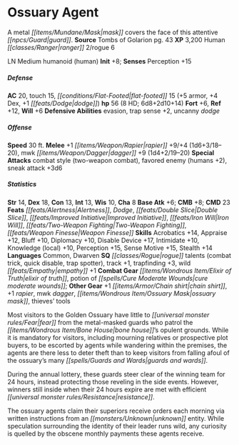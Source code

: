 ﻿---
cssclass: [monsters]
title1: Ossuary Agent
desc_short: A metal mask covers the face of this attentive guard.
title2: Ossuary Agent
CR: 7
sources:
- name: Tombs of Golarion
  page: 43
  link: http://paizo.com/products/btpy98yu?Pathfinder-Campaign-Setting-Tombs-of-Golarion
XP: 3200
race: Human
classes:
- ranger 2
- rogue 6
alignment: LN
size: Medium
type: humanoid
subtypes:
- human
initiative:
  bonus: 8
AC:
  AC: 20
  touch: 15
  flat_footed: 15
  components:
    armor: 5
    dex: 4
    dodge: 1
HP:
  HP: 56
  long: 6d8+2d10+14
  HD: 8
saves:
  fort: 6
  ref: 12
  will: 6
defensive_abilities:
- evasion
- trap sense +2
- uncanny dodge
speeds:
  base: 30
attacks:
  melee:
  - - text: +1 rapier +9/+4 (1d6+3/18-20)
      entries:
      - - damage: 1d6+3
          crit_range: 18-20
      attack: +1 rapier
      bonus:
      - 9
      - 4
    - text: mwk dagger +9 (1d4+2/19-20)
      entries:
      - - damage: 1d4+2
          crit_range: 19-20
      attack: mwk dagger
      bonus:
      - 9
  special:
  - combat style (two-weapon combat)
  - favored enemy (humans +2)
  - sneak attack +3d6
ability_scores:
  STR: 14
  DEX: 18
  CON: 13
  INT: 13
  WIS: 10
  CHA: 8
BAB: 6
CMB: 8
CMD: 23
feats:
- name: Alertness
- name: Dodge
- name: Double Slice
- name: Improved Initiative
- name: Iron Will
- name: Two-Weapon Fighting
- name: Weapon Finesse
skills:
  Acrobatics: 14
  Appraise: 12
  Bluff: 10
  Diplomacy: 10
  Disable Device: 17
  Intimidate: 10
  Knowledge (local): 10
  Perception: 15
  Sense Motive: 15
  Stealth: 14
languages:
- Common
- Dwarven
special_qualities:
- rogue talents (combat trick, quick disable, trap spotter)
- track +1
- trapfinding +3
- wild empathy +1
gear:
  combat:
  - elixir of truth
  - potion of cure moderate wounds
  other:
  - +1 chain shirt
  - +1 rapier
  - mwk dagger
  - ossuary mask
  - thieves' tools
desc_long: |-
  Most visitors to the Golden Ossuary have little to fear from the metal-masked guards who patrol the bone house's opulent grounds. While it is mandatory for visitors, including mourning relatives or prospective plot buyers, to be escorted by agents while wandering within the premises, the agents are there less to deter theft than to keep visitors from falling afoul of the ossuary's many guards and wards.

   During the annual lottery, these guards steer clear of the winning team for 24 hours, instead protecting those reveling in the side events. However, winners still inside when their 24 hours expire are met with efficient resistance.

   The ossuary agents claim their superiors receive orders each morning via written instructions from an unknown entity. While speculation surrounding the identity of their leader runs wild, any curiosity is quelled by the obscene monthly payments these agents receive.

---

# Ossuary Agent
A metal _[[items/Mundane/Mask|mask]]_ covers the face of this attentive _[[npcs/Guard|guard]]_.
**Source** Tombs of Golarion pg. 43
**XP** 3,200
Human _[[classes/Ranger|ranger]]_ 2/rogue 6

LN Medium humanoid (human)
**Init** +8; **Senses** Perception +15

##### Defense

**AC** 20, touch 15, _[[conditions/Flat-Footed|flat-footed]]_ 15 (+5 armor, +4 Dex, +1 _[[feats/Dodge|dodge]]_)
**hp** 56 (8 HD; 6d8+2d10+14)
**Fort** +6, **Ref** +12, **Will** +6
**Defensive Abilities** evasion, trap sense +2, uncanny _dodge_

##### Offense
**Speed** 30 ft.
**Melee** +1 _[[items/Weapon/Rapier|rapier]]_ +9/+4 (1d6+3/18–20), mwk _[[items/Weapon/Dagger|dagger]]_ +9 (1d4+2/19–20)
**Special Attacks** combat style (two-weapon combat), favored enemy (humans +2), sneak attack +3d6

##### Statistics
**Str** 14, **Dex** 18, **Con** 13, **Int** 13, **Wis** 10, **Cha** 8
**Base Atk** +6; **CMB** +8; **CMD** 23
**Feats** _[[feats/Alertness|Alertness]]_, _Dodge_, _[[feats/Double Slice|Double Slice]]_, _[[feats/Improved Initiative|Improved Initiative]]_, _[[feats/Iron Will|Iron Will]]_, _[[feats/Two-Weapon Fighting|Two-Weapon Fighting]]_, _[[feats/Weapon Finesse|Weapon Finesse]]_
**Skills** Acrobatics +14, Appraise +12, Bluff +10, Diplomacy +10, Disable Device +17, Intimidate +10, Knowledge (local) +10, Perception +15, Sense Motive +15, Stealth +14
**Languages** Common, Dwarven
**SQ** _[[classes/Rogue|rogue]]_ talents (combat trick, quick disable, trap spotter), track +1, trapfinding +3, wild _[[feats/Empathy|empathy]]_ +1
**Combat Gear** _[[items/Wondrous Item/Elixir of Truth|elixir of truth]]_, potion of _[[spells/Cure Moderate Wounds|cure moderate wounds]]_; **Other Gear** +1 _[[items/Armor/Chain shirt|chain shirt]]_, +1 _rapier_, mwk _dagger_, _[[items/Wondrous Item/Ossuary Mask|ossuary mask]]_, thieves’ tools

Most visitors to the Golden Ossuary have little to _[[universal monster rules/Fear|fear]]_ from the metal-masked guards who patrol the _[[items/Wondrous Item/Bone House|bone house]]_’s opulent grounds. While it is mandatory for visitors, including mourning relatives or prospective plot buyers, to be escorted by agents while wandering within the premises, the agents are there less to deter theft than to keep visitors from falling afoul of the ossuary’s many _[[spells/Guards and Wards|guards and wards]]_.

During the annual lottery, these guards steer clear of the winning team for 24 hours, instead protecting those reveling in the side events. However, winners still inside when their 24 hours expire are met with efficient _[[universal monster rules/Resistance|resistance]]_.

The ossuary agents claim their superiors receive orders each morning via written instructions from an _[[monsters/Unknown|unknown]]_ entity. While speculation surrounding the identity of their leader runs wild, any curiosity is quelled by the obscene monthly payments these agents receive.